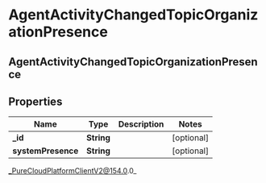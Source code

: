 # AgentActivityChangedTopicOrganizationPresence

## AgentActivityChangedTopicOrganizationPresence

## Properties

|Name | Type | Description | Notes|
|------------ | ------------- | ------------- | -------------|
| **_id** | **String** |  | [optional] |
| **systemPresence** | **String** |  | [optional] |



_PureCloudPlatformClientV2@154.0.0_
